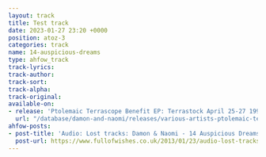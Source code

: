 ```yaml
---
layout: track
title: Test track
date: 2023-01-27 23:20 +0000
position: atoz-3
categories: track
name: 14-auspicious-dreams
type: ahfow_track
track-lyrics:
track-author:
track-sort:
track-alpha:
track-original:
available-on:
- release: 'Ptolemaic Terrascope Benefit EP: Terrastock April 25-27 1997'
  url: "/database/damon-and-naomi/releases/various-artists-ptolemaic-terrascope-benefit/"
ahfow-posts:
- post-title: 'Audio: Lost tracks: Damon & Naomi - 14 Auspicious Dreams'
  post-url: https://www.fullofwishes.co.uk/2013/01/23/audio-lost-tracks-damon-naomi-14-auspicious-dreams/
---
```

